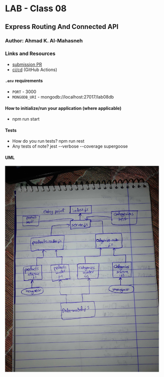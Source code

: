 # LAB - Class 08

## Express Routing And Connected API

### Author: Ahmad K. Al-Mahasneh

### Links and Resources

- [submission PR](http://xyz.com)
- [ci/cd](http://xyz.com) (GitHub Actions)


#### `.env` requirements

- `PORT` - 3000
- `MONGODB_URI` - mongodb://localhost:27017/lab08db

#### How to initialize/run your application (where applicable)

- npm run start

#### Tests

- How do you run tests?
   npm run rest
- Any tests of note?
jest --verbose --coverage supergoose 

#### UML

![express-routing-and-connected-API](assets/express-routing-and-connected-API.jpg)
